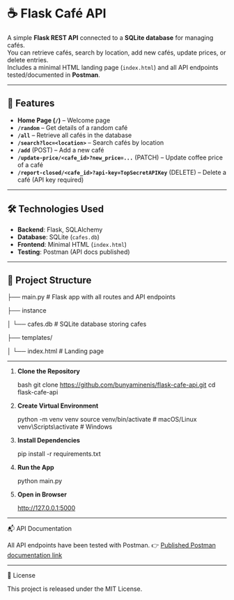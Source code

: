 # ☕ Flask Café API

A simple **Flask REST API** connected to a **SQLite database** for managing cafés.  
You can retrieve cafés, search by location, add new cafés, update prices, or delete entries.  
Includes a minimal HTML landing page (`index.html`) and all API endpoints tested/documented in **Postman**.

---

## 🚀 Features

- **Home Page (`/`)** – Welcome page
- **`/random`** – Get details of a random café
- **`/all`** – Retrieve all cafés in the database
- **`/search?loc=<location>`** – Search cafés by location
- **`/add`** (POST) – Add a new café
- **`/update-price/<cafe_id>?new_price=...`** (PATCH) – Update coffee price of a café
- **`/report-closed/<cafe_id>?api-key=TopSecretAPIKey`** (DELETE) – Delete a café (API key required)

---

## 🛠 Technologies Used

- **Backend**: Flask, SQLAlchemy
- **Database**: SQLite (`cafes.db`)
- **Frontend**: Minimal HTML (`index.html`)
- **Testing**: Postman (API docs published)

---

## 📂 Project Structure

├── main.py # Flask app with all routes and API endpoints

  ├── instance 
  
  │ └── cafes.db # SQLite database storing cafes

  ├── templates/

  │ └── index.html # Landing page

---

1. **Clone the Repository**
   
    bash
    git clone https://github.com/bunyaminenis/flask-cafe-api.git
    cd flask-cafe-api

2. **Create Virtual Environment**
   
    python -m venv venv
    source venv/bin/activate   # macOS/Linux
    venv\Scripts\activate      # Windows

3. **Install Dependencies**
   
    pip install -r requirements.txt

4. **Run the App**
   
    python main.py

5. **Open in Browser**
    
    http://127.0.0.1:5000

---

📬 API Documentation

All API endpoints have been tested with Postman.
👉 [Published Postman documentation link](https://documenter.getpostman.com/view/47760364/2sB3BLhmX8)

---


📝 License

This project is released under the MIT License.

